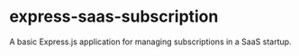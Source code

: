 # express-saas-subscription
A basic Express.js application for managing subscriptions in a SaaS startup.

